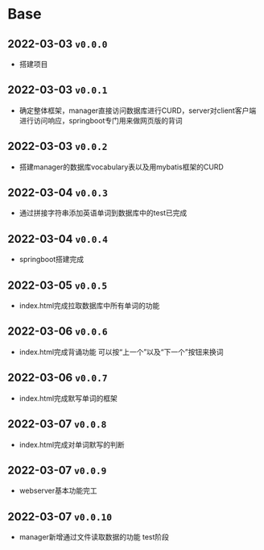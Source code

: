 # Base

## 2022-03-03 `v0.0.0`

- 搭建项目

## 2022-03-03 `v0.0.1`

- 确定整体框架，manager直接访问数据库进行CURD，server对client客户端进行访问响应，springboot专门用来做网页版的背词

## 2022-03-03 `v0.0.2`

- 搭建manager的数据库vocabulary表以及用mybatis框架的CURD

## 2022-03-04 `v0.0.3`

- 通过拼接字符串添加英语单词到数据库中的test已完成

## 2022-03-04 `v0.0.4`

- springboot搭建完成

## 2022-03-05 `v0.0.5`

- index.html完成拉取数据库中所有单词的功能

## 2022-03-06 `v0.0.6`

- index.html完成背诵功能 可以按“上一个”以及“下一个”按钮来换词

## 2022-03-06 `v0.0.7`

- index.html完成默写单词的框架

## 2022-03-07 `v0.0.8`

- index.html完成对单词默写的判断

## 2022-03-07 `v0.0.9`

- webserver基本功能完工

## 2022-03-07 `v0.0.10`

- manager新增通过文件读取数据的功能 test阶段